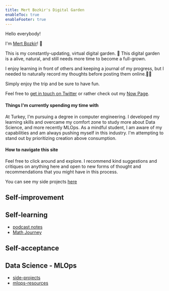 ```yaml
---
title: Mert Bozkir's Digital Garden  
enableToc: true
enableFooter: true
---
```


Hello everybody!

I'm [Mert Bozkir](content/about.md)! 👋

This is my constantly-updating, virtual digital garden. 🌱 This digital garden is a alive, natural, and still needs more time to become a full-grown. 

I enjoy learning in front of others and keeping a journal of my progress, but I needed to naturally record my thoughts before posting them online.🎨🧠

Simply enjoy the trip and be sure to have fun.

Feel free to [get in touch on Twitter](https://twitter.com/mertbozkirr) or rather check out my [Now Page](https://mertbozkir.com/now/).

#### Things I'm currently spending my time with

At Turkey, I'm pursuing a degree in computer engineering. I developed my learning skills and overcame my comfort zone to study more about Data Science, and more recently MLOps. As a mindful student, I am aware of my capabilities and am always pushing myself in this industry. I'm attempting to stand out by prioritizing creation above consumption. 

#### How to navigate this site

Feel free to click around and explore. I recommend kind suggestions and critiques on anything here and open to new forms of thought and recommendations that you might have in this process.

You can see my side projects [here](/content/side-projects)

## Self-improvement

## Self-learning
* [podcast notes](content/podcasts)
* [Math Journey](/content/math)

## Self-acceptance

## Data Science - MLOps
* [side-projects](/content/side-projects)
* [mlops-resources](/notes/mlops-resources)



